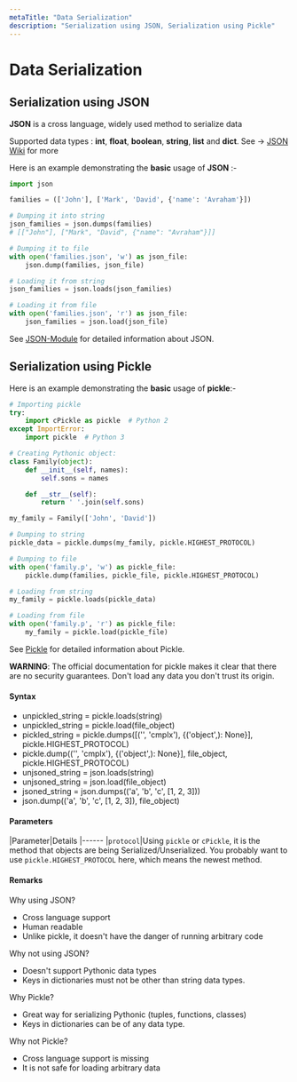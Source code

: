 ```yaml
---
metaTitle: "Data Serialization"
description: "Serialization using JSON, Serialization using Pickle"
---
```


# Data Serialization



## Serialization using JSON


**JSON** is a cross language, widely used method to serialize data

Supported data types : **int**, **float**, **boolean**, **string**, **list** and **dict**. See -> [JSON Wiki](https://en.wikipedia.org/wiki/JSON) for more

Here is an example demonstrating the **basic** usage of **JSON** :-

```py
import json

families = (['John'], ['Mark', 'David', {'name': 'Avraham'}])

# Dumping it into string
json_families = json.dumps(families)
# [["John"], ["Mark", "David", {"name": "Avraham"}]]

# Dumping it to file
with open('families.json', 'w') as json_file:
    json.dump(families, json_file)

# Loading it from string
json_families = json.loads(json_families)

# Loading it from file
with open('families.json', 'r') as json_file:
    json_families = json.load(json_file)

```

See [JSON-Module](http://stackoverflow.com/documentation/python/272/json-module) for detailed information about JSON.



## Serialization using Pickle


Here is an example demonstrating the **basic** usage of **pickle**:-

```py
# Importing pickle
try:
    import cPickle as pickle  # Python 2
except ImportError:
    import pickle  # Python 3

# Creating Pythonic object:
class Family(object):
    def __init__(self, names):
        self.sons = names

    def __str__(self):
        return ' '.join(self.sons)

my_family = Family(['John', 'David'])

# Dumping to string
pickle_data = pickle.dumps(my_family, pickle.HIGHEST_PROTOCOL)

# Dumping to file
with open('family.p', 'w') as pickle_file:
    pickle.dump(families, pickle_file, pickle.HIGHEST_PROTOCOL)

# Loading from string
my_family = pickle.loads(pickle_data)

# Loading from file
with open('family.p', 'r') as pickle_file:
    my_family = pickle.load(pickle_file)

```

See [Pickle](http://stackoverflow.com/documentation/python/2606/serializing-python-objects) for detailed information about Pickle.

**WARNING**: The official documentation for pickle makes it clear that there are no security guarantees. Don't load any data you don't trust its origin.



#### Syntax


- unpickled_string = pickle.loads(string)
- unpickled_string = pickle.load(file_object)
- pickled_string = pickle.dumps([('', 'cmplx'), {('object',): None}], pickle.HIGHEST_PROTOCOL)
- pickle.dump(('', 'cmplx'), {('object',): None}], file_object, pickle.HIGHEST_PROTOCOL)
- unjsoned_string = json.loads(string)
- unjsoned_string = json.load(file_object)
- jsoned_string = json.dumps(('a', 'b', 'c', [1, 2, 3]))
- json.dump(('a', 'b', 'c', [1, 2, 3]), file_object)



#### Parameters


|Parameter|Details
|------
|`protocol`|Using `pickle` or `cPickle`, it is the method that objects are being Serialized/Unserialized. You probably want to use `pickle.HIGHEST_PROTOCOL` here, which means the newest method.



#### Remarks


Why using JSON?

- Cross language support
- Human readable
- Unlike pickle, it doesn't have the danger of running arbitrary code

Why not using JSON?

- Doesn't support Pythonic data types
- Keys in dictionaries must not be other than string data types.

Why Pickle?

- Great way for serializing Pythonic (tuples, functions, classes)
- Keys in dictionaries can be of any data type.

Why not Pickle?

- Cross language support is missing
- It is not safe for loading arbitrary data

